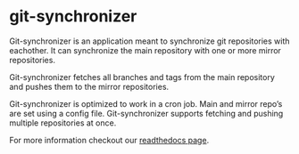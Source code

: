 # git-synchronizer

Git-synchronizer is an application meant to synchronize git repositories with eachother. It can synchronize the main repository with one or more mirror repositories.

Git-synchronizer fetches all branches and tags from the main repository and pushes them to the mirror repositories.

Git-synchronizer is optimized to work in a cron job. Main and mirror repo’s are set using a config file. Git-synchronizer supports fetching and pushing multiple repositories at once.

For more information checkout our [readthedocs page](https://git-synchronizer.readthedocs.io/).

